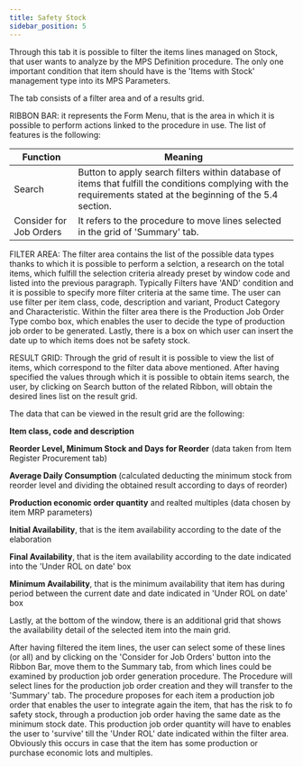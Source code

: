 ```yaml
---
title: Safety Stock
sidebar_position: 5
---
```


Through this tab it is possible to filter the items lines managed on Stock, that user wants to analyze by the MPS Definition procedure. The only one important condition that item should have is the 'Items with Stock' management type into its MPS Parameters.

The tab consists of a filter area and of a results grid.

RIBBON BAR: it represents the Form Menu, that is the area in which it is possible to perform actions linked to the procedure in use. The list of features is the following: 



| Function | Meaning |
| --- | --- |
| Search | Button to apply search filters within database of items that fulfill the conditions complying with the requirements stated at the beginning of the 5.4 section. |
| Consider for Job Orders | It refers to the procedure to move lines selected in the grid of 'Summary' tab. |

FILTER AREA: The filter area contains the list of the possible data types thanks to which it is possible to perform a selction, a research on the total items, which fulfill the selection criteria already preset by window code and listed into the previous paragraph. Typically Filters have 'AND' condition and it is possible to specify more filter criteria at the same time. The user can use filter per item class, code, description and variant, Product Category and Characteristic. Within the filter area there is the Production Job Order Type combo box, which enables the user to decide the type of production job order to be generated. Lastly, there is a box on which user can insert the date up to which items does not be safety stock.

RESULT GRID: Through the grid of result it is possible to view the list of items, which correspond to the filter data above mentioned. After having specified the values through which it is possible to obtain items search, the user, by clicking on Search button of the related Ribbon, will obtain the desired lines list on the result grid.

The data that can be viewed in the result grid are the following:

**Item class, code and description**

**Reorder Level, Minimum Stock and Days for Reorder** (data taken from Item Register Procurement tab)

**Average Daily Consumption** (calculated deducting the minimum stock from reorder level and dividing the obtained result according to days of reorder)

**Production economic order quantity** and realted multiples (data chosen by item MRP parameters)

**Initial Availability**, that is the item availability according to the date of the elaboration

**Final Availability**, that is the item availability according to the date indicated into the 'Under ROL on date' box

**Minimum Availability**, that is the minimum availability that item has during period between the current date and date indicated in 'Under ROL on date' box

Lastly, at the bottom of the window, there is an additional grid that shows the availability detail of the selected item into the main grid.

After having filtered the item lines, the user can select some of these lines (or all) and by clicking on the 'Consider for Job Orders' button into the Ribbon Bar, move them to the Summary tab, from which lines could be examined by production job order generation procedure. The Procedure will select lines for the production job order creation and they will transfer to the 'Summary' tab. The procedure proposes for each item a production job order that enables the user to integrate again the item, that has the risk to fo safety stock, through a production job order having the same date as the minimum stock date. This production job order quantity will have to enables the user to 'survive' till the 'Under ROL' date indicated within the filter area. Obviously this occurs in case that the item has some production or purchase economic lots and multiples.






